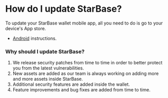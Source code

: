 # How do I update StarBase?

To update your StarBase wallet mobile app, all you need to do is go to your device's App store.

- [Android](https://support.google.com/googleplay/answer/113412) instructions.

### Why should I update StarBase?

1. We release security patches from time to time in order to better protect you from the latest vulnerabilities.
2. New assets are added as our team is always working on adding more and more assets inside StarBase.
3. Additional security features are added inside the wallet.
4. Feature improvements and bug fixes are added from time to time.


